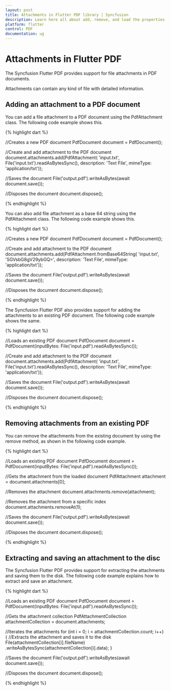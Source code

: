 ```yaml
---
layout: post
title: Attachments in Flutter PDF library | Syncfusion
description: Learn here all about add, remove, and load the properties of file Attachments feature of Syncfusion Flutter PDF non-UI library and more.
platform: flutter
control: PDF
documentation: ug
---
```


# Attachments in Flutter PDF

The Syncfusion Flutter PDF provides support for file attachments in PDF documents.

Attachments can contain any kind of file with detailed information.

## Adding an attachment to a PDF document

You can add a file attachment to a PDF document using the PdfAttachment class. The following code example shows this.

{% highlight dart %}

//Creates a new PDF document
PdfDocument document = PdfDocument();

//Create and add attachment to the PDF document
document.attachments.add(PdfAttachment(
    'input.txt', File('input.txt').readAsBytesSync(),
    description: 'Text File', mimeType: 'application/txt'));

//Saves the document
File('output.pdf').writeAsBytes(await document.save());

//Disposes the document
document.dispose();

{% endhighlight %}

You can also add file attachment as a base 64 string using the PdfAttachment class. The following code example shows this.

{% highlight dart %}

//Creates a new PDF document
PdfDocument document = PdfDocument();

//Create and add attachment to the PDF document
document.attachments.add(PdfAttachment.fromBase64String(
    'input.txt', 'SGVsbG8gV29ybGQ=',
    description: 'Text File', mimeType: 'application/txt'));

//Saves the document
File('output.pdf').writeAsBytes(await document.save());

//Disposes the document
document.dispose();

{% endhighlight %}

The Syncfusion Flutter PDF also provides support for adding the attachments to an existing PDF document. The following code example shows the same.

{% highlight dart %}

//Loads an existing PDF document
PdfDocument document =
    PdfDocument(inputBytes: File('input.pdf').readAsBytesSync());

//Create and add attachment to the PDF document
document.attachments.add(PdfAttachment(
    'input.txt', File('input.txt').readAsBytesSync(),
    description: 'Text File', mimeType: 'application/txt'));

//Saves the document
File('output.pdf').writeAsBytes(await document.save());

//Disposes the document
document.dispose();

{% endhighlight %}

## Removing attachments from an existing PDF

You can remove the attachments from the existing document by using the remove method, as shown in the following code example.

{% highlight dart %}

//Loads an existing PDF document
PdfDocument document =
    PdfDocument(inputBytes: File('input.pdf').readAsBytesSync());

//Gets the attachment from the loaded document
PdfAttachment attachment = document.attachments[0];

//Removes the attachment
document.attachments.remove(attachment);

//Removes the attachment from a specific index
document.attachments.removeAt(1);

//Saves the document
File('output.pdf').writeAsBytes(await document.save());

//Disposes the document
document.dispose();

{% endhighlight %}

## Extracting and saving an attachment to the disc

The Syncfusion Flutter PDF provides support for extracting the attachments and saving them to the disk. The following code example explains how to extract and save an attachment.

{% highlight dart %}

//Loads an existing PDF document
PdfDocument document =
    PdfDocument(inputBytes: File('input.pdf').readAsBytesSync());

//Gets the attachment collection
PdfAttachmentCollection attachmentCollection = document.attachments;

//Iterates the attachments
for (int i = 0; i < attachmentCollection.count; i++) {
  //Extracts the attachment and saves it to the disk
  File(attachmentCollection[i].fileName)
      .writeAsBytesSync(attachmentCollection[i].data);
}

//Saves the document
File('output.pdf').writeAsBytes(await document.save());

//Disposes the document
document.dispose();

{% endhighlight %}